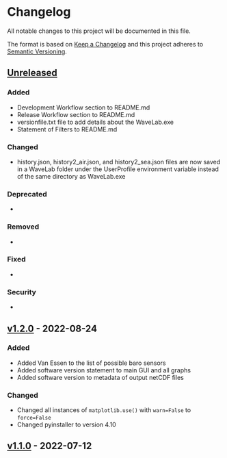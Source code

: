 # Changelog

All notable changes to this project will be documented in this file.

The format is based on [Keep a Changelog](http://keepachangelog.com/en/1.0.0/)
and this project adheres to [Semantic Versioning](http://semver.org/spec/v2.0.0.html).

## [Unreleased](https://code.usgs.gov/wavelab/wavelab/-/tree/dev)

### Added 

- Development Workflow section to README.md
- Release Workflow section to README.md
- versionfile.txt file to add details about the WaveLab.exe
- Statement of Filters to README.md

### Changed  

- history.json, history2_air.json, and history2_sea.json files are now saved in a WaveLab folder under the UserProfile environment variable instead of the same directory as WaveLab.exe

### Deprecated 

-

### Removed 

- 

### Fixed  

- 

### Security  

- 

## [v1.2.0](https://code.usgs.gov/wavelab/wavelab/-/tags/v1.2.0) - 2022-08-24

### Added 

- Added Van Essen to the list of possible baro sensors
- Added software version statement to main GUI and all graphs
- Added software version to metadata of output netCDF files

### Changed  

- Changed all instances of `matplotlib.use()` with `warn=False` to `force=False`
- Changed pyinstaller to version 4.10
  

## [v1.1.0](https://code.usgs.gov/wavelab/wavelab/-/tags/v1.1.0) - 2022-07-12
